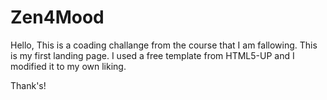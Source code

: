 # Zen4Mood

Hello,
This is a coading challange from the course that I am fallowing. This is my first landing page.
I used a free template from HTML5-UP and I modified it to my own liking.

Thank's!
